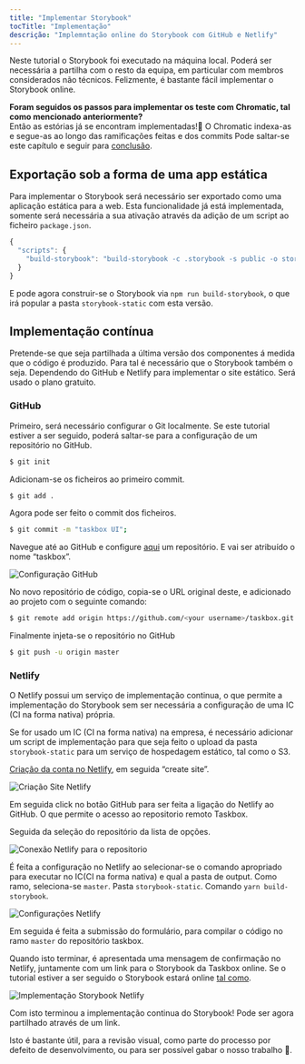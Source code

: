 ```yaml
---
title: "Implementar Storybook"
tocTitle: "Implementação"
descrição: "Implemntação online do Storybook com GitHub e Netlify"
---
```


Neste tutorial o Storybook foi executado na máquina local. Poderá ser necessária a partilha com o resto da equipa, em particular com membros considerados não técnicos. Felizmente, é bastante fácil implementar o Storybook online.

<div class="aside">
    <strong>Foram seguidos os passos para implementar os teste com Chromatic, tal como mencionado anteriormente?</strong>
    <br/>
    Então as estórias já se encontram implementadas!🎉 O Chromatic indexa-as e segue-as ao longo das ramificações feitas e dos commits
    Pode saltar-se este capítulo e seguir para <a href="/vue/pt/conclusion">conclusão</a>.
</div>

## Exportação sob a forma de uma app estática

Para implementar o Storybook será necessário ser exportado como uma aplicação estática para a web. Esta funcionalidade já está implementada, somente será necessária a sua ativação através da adição de um script ao ficheiro `package.json`.

```javascript
{
  "scripts": {
    "build-storybook": "build-storybook -c .storybook -s public -o storybook-static"
  }
}
```

E pode agora construir-se o Storybook via `npm run build-storybook`, o que irá popular a pasta `storybook-static` com esta versão.

## Implementação contínua

Pretende-se que seja partilhada a última versão dos componentes á medida que o código é produzido. Para tal é necessário que o Storybook também o seja. Dependendo do GitHub e Netlify para implementar o site estático. Será usado o plano gratuito.

### GitHub

Primeiro, será necessário configurar o Git localmente. Se este tutorial estiver a ser seguido, poderá saltar-se para a configuração de um repositório no GitHub. 

```bash 
$ git init 
```

Adicionam-se os ficheiros ao primeiro commit. 

```bash 
$ git add . 
```

Agora pode ser feito o commit dos ficheiros. 

```bash 
$ git commit -m "taskbox UI"; 
``` 

Navegue até ao GitHub e configure [aqui](https://github.com/new) um repositório. E vai ser atribuído o nome “taskbox”. 

![Configuração GitHub](/github-create-taskbox.png)

No novo repositório de código, copia-se o URL original deste, e adicionado ao projeto com o seguinte comando: 

```bash 
$ git remote add origin https://github.com/<your username>/taskbox.git 
``` 

Finalmente injeta-se o repositório no GitHub 

```bash 
$ git push -u origin master 
``` 

### Netlify 

O Netlify possui um serviço de implementação continua, o que permite a implementação do Storybook sem ser necessária a configuração de uma IC (CI na forma nativa) própria.

<div class="aside">
    Se for usado um IC (CI na forma nativa) na empresa, é necessário adicionar um script de implementação para que seja feito o upload da pasta <code>storybook-static</code> para um serviço de hospedagem estático, tal como o S3. 
</div>

[Criação da conta no Netlify](https://app.netlify.com/start), em seguida “create site”. 

![Criação Site Netlify](/netlify-create-site.png)

Em seguida click no botão GitHub para ser feita a ligação do Netlify ao GitHub. O que permite o acesso ao repositorio remoto Taskbox. 

Seguida da seleção do repositório da lista de opções.

![Conexão Netlify para o repositorio](/netlify-account-picker.png)

É feita a configuração no Netlify ao selecionar-se o comando apropriado para executar no IC(CI na forma nativa) e qual a pasta de output. Como ramo, seleciona-se `master`. Pasta `storybook-static`. Comando `yarn build-storybook`.

![Configurações Netlify](/netlify-settings.png)

Em seguida é feita a submissão do formulário, para compilar o código no ramo `master` do repositório taskbox. 

Quando isto terminar, é apresentada uma mensagem de confirmação no Netlify, juntamente com um link para o Storybook da Taskbox online. Se o tutorial estiver a ser seguido o Storybook estará online [tal como](https://clever-banach-415c03.netlify.com/). 

![Implementação Storybook Netlify](/netlify-storybook-deploy.png)

Com isto terminou a implementação continua do Storybook! Pode ser agora partilhado através de um link. 

Isto é bastante útil, para a revisão visual, como parte do processo por defeito de desenvolvimento, ou para ser possível gabar o nosso trabalho 💅.